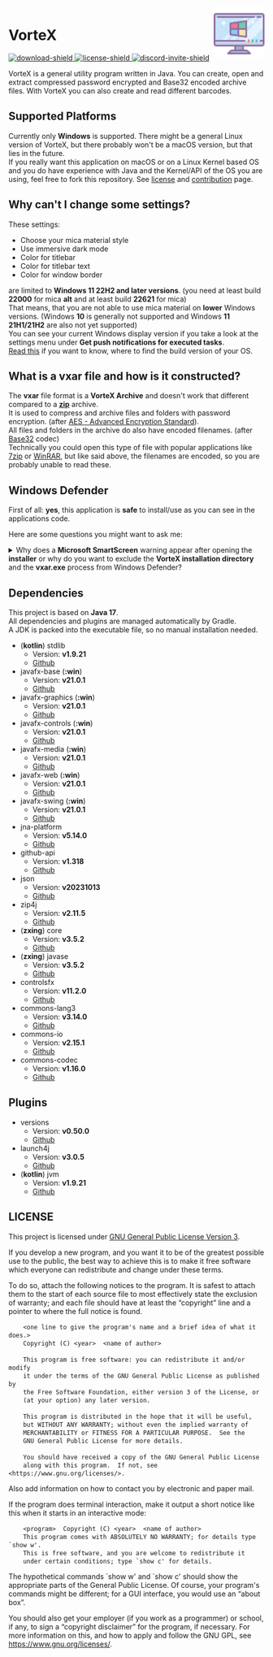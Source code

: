 [download-shield]: https://img.shields.io/github/v/release/BlockyDotJar/VorteX
[download]: https://github.com/BlockyDotJar/VorteX/releases/latest

[license-shield]: https://img.shields.io/badge/License-GPL%203.0-white.svg
[license]: https://github.com/BlockyDotJar/VorteX/tree/main/LICENSE

[discord-invite-shield]: https://discord.com/api/guilds/876766868864647188/widget.png
[discord-invite]: https://discord.gg/FnGFbzCw2r

<img align="right" src="https://github.com/BlockyDotJar/VorteX/blob/main/src/main/resources/assets/icons/icon.png?raw=true" alt="Cartoon like monitor with purple border, blue background and the Microsoft logo." height="100" width="100">

# VorteX

[ ![download-shield][] ][download] [ ![license-shield][] ][license] [ ![discord-invite-shield][] ][discord-invite]

VorteX is a general utility program written in Java. You can create, open and extract compressed password encrypted and Base32 encoded archive files. With VorteX you can also create and read different barcodes.

<!--TODO: Add more fancy stuff here-->

## Supported Platforms

<!--TODO: Create contributing wiki and GitHub templates-->

Currently only **Windows** is supported. There might be a general Linux version of VorteX, but there probably won't be a macOS version, but that lies in the future.
<br>If you really want this application on macOS or on a Linux Kernel based OS and you do have experience with Java and the Kernel/API of the OS you are using, feel free to fork this repository.
See [license](https://github.com/BlockyDotJar/VorteX/blob/main/LICENSE) and [contribution](https://github.com/BlockyDotJar/VorteX/wiki/Contributing-to-VorteX) page.

## Why can't I change some settings?

<!--TODO: Add some images-->

These settings:

* Choose your mica material style
* Use immersive dark mode
* Color for titlebar
* Color for titlebar text
* Color for window border

are limited to **Windows 11 22H2 and later versions**. (you need at least build **22000** for mica **alt** and at least build **22621** for mica)
<br>That means, that you are not able to use mica material on **lower** Windows versions. (Windows **10** is generally not supported and Windows **11 21H1/21H2** are also not yet supported)
<br>You can see your current Windows display version if you take a look at the settings menu under **Get push notifications for executed tasks**.
<br>[Read this](https://support.microsoft.com/en-us/windows/which-version-of-windows-operating-system-am-i-running-628bec99-476a-2c13-5296-9dd081cdd808) if you want to know, where to find the build version of your OS.

## What is a vxar file and how is it constructed?

The **vxar** file format is a **VorteX Archive** and doesn't work that different compared to a [**zip**](https://en.wikipedia.org/wiki/ZIP_(file_format)) archive.
<br>It is used to compress and archive files and folders with password encryption. (after [AES - Advanced Encryption Standard](https://en.wikipedia.org/wiki/Advanced_Encryption_Standard)).
<br>All files and folders in the archive do also have encoded filenames. (after [Base32](https://en.wikipedia.org/wiki/Base32) codec)
<br>Technically you could open this type of file with popular applications like [7zip](https://7-zip.de/index.html) or [WinRAR](https://www.win-rar.com/start.html), but like said above, the filenames are encoded, so you are probably unable to read these.

## Windows Defender

First of all: **yes**, this application is **safe** to install/use as you can see in the applications code.

Here are some questions you might want to ask me:

<details>
    <summary>Why does a <b>Microsoft SmartScreen</b> warning appear after opening the <b>installer</b> or why do you want to exclude the <b>VorteX installation directory</b> and the <b>vxar.exe</b> process from Windows Defender?</summary>
    <hr>
    There are a view reasons for this:
    <ol>
        <li>I don't want to pay hundreds of dollars a year for a <a href="https://learn.microsoft.com/en-us/windows-hardware/drivers/dashboard/code-signing-cert-manage#get-or-renew-a-code-signing-certificate">Microsoft trusted code-signing certificate (EV/OV)</a> for this small application</li>
        <li>Submitting this application for <a href="https://www.microsoft.com/en-us/wdsi/filesubmission">malware analysis to Microsoft</a> becomes very time-consuming, and it is very annoying to submit and wait for days or even weeks for every single version to be approved by Microsoft</li>
    </ol>
    Read more about this <a href="https://stackoverflow.com/a/51113771">here</a> and <a href="https://stackoverflow.com/a/66582477">here</a>.
    <br><br><b>So I am forced to exclude this stuff from Windows Defender?</b>
    <br><b>No</b>, you aren't. This is only needed if Windows Defender acts weirdly and detects some virus in the exe. Yeah, classic Microsoft application. It is really annoying for me as a developer that Windows Defender randomly detects non-signed '.exe' files as malicious software, but excluding all of this from Windows Defender is the only simple and inexpensive way of preventing the program from randomly being deleted or blacklisted.
    <br><br>If you don't feel comfortable with this solution, you can try to remove the Windows Defender exclusion (if you have already installed VorteX with the exclusion) with <a href="https://support.microsoft.com/en-au/topic/what-are-exclusions-in-windows-security-8b248399-5e63-4a4b-897f-52ea2dddb962#ID0EDF">this steps</a>.
    <br><br>If everything works and the Windows Defender now doesn't weirdly detect something malicious, you are now safe to use VorteX without the exclusion! (There sadly is no guaranty, that this lasts forever)
    <br>I actually don't know if other Antiviruses like Norton or McAfee are also detecting anything weird going on or if it's just Windows Defender being weird. (If that is true please open an issue here on GitHub and let me know)
</details>

## Dependencies

This project is based on **Java 17**.
<br>All dependencies and plugins are managed automatically by Gradle.
<br>A JDK is packed into the executable file, so no manual installation needed.

* (**kotlin**) stdlib
    * Version: **v1.9.21**
    * [Github](https://github.com/JetBrains/kotlin/tree/master/libraries/stdlib)
* javafx-base (**:win**)
    * Version: **v21.0.1**
    * [Github](https://github.com/openjdk/jfx/tree/master/modules/javafx.base)
* javafx-graphics (**:win**)
    * Version: **v21.0.1**
    * [Github](https://github.com/openjdk/jfx/tree/master/modules/javafx.graphics)
* javafx-controls (**:win**)
    * Version: **v21.0.1**
    * [Github](https://github.com/openjdk/jfx/tree/master/modules/javafx.controls)
* javafx-media (**:win**)
    * Version: **v21.0.1**
    * [Github](https://github.com/openjdk/jfx/tree/master/modules/javafx.media)
* javafx-web (**:win**)
    * Version: **v21.0.1**
    * [Github](https://github.com/openjdk/jfx/tree/master/modules/javafx.web)
* javafx-swing (**:win**)
    * Version: **v21.0.1**
    * [Github](https://github.com/openjdk/jfx/tree/master/modules/javafx.swing)
* jna-platform
    * Version: **v5.14.0**
    * [Github](https://github.com/java-native-access/jna/tree/master/contrib/platform/src/com/sun/jna/platform)
* github-api
    * Version: **v1.318**
    * [Github](https://github.com/hub4j/github-api)
* json
    * Version: **v20231013**
    * [Github](https://github.com/stleary/JSON-java)
* zip4j
    * Version: **v2.11.5**
    * [Github](https://github.com/srikanth-lingala/zip4j)
* (**zxing**) core
    * Version: **v3.5.2**
    * [Github](https://github.com/zxing/zxing/tree/master/core)
* (**zxing**) javase
    * Version: **v3.5.2**
    * [Github](https://github.com/zxing/zxing/tree/master/javase)
* controlsfx
    * Version: **v11.2.0**
    * [Github](https://github.com/controlsfx/controlsfx)
* commons-lang3
    * Version: **v3.14.0**
    * [Github](https://github.com/apache/commons-lang)
* commons-io
    * Version: **v2.15.1**
    * [Github](https://github.com/apache/commons-io)
* commons-codec
    * Version: **v1.16.0**
    * [Github](https://github.com/apache/commons-codec)

## Plugins

* versions
    * Version: **v0.50.0**
    * [Github](https://github.com/ben-manes/gradle-versions-plugin)
* launch4j
    * Version: **v3.0.5**
    * [Github](https://github.com/TheBoegl/gradle-launch4j)
* (**kotlin**) jvm
    * Version: **v1.9.21**
    * [Github](https://github.com/JetBrains/kotlin/tree/master/libraries/stdlib/jvm)

<!--TODO: Add other used tools-->

## LICENSE

This project is licensed under [GNU General Public License Version 3](https://www.gnu.org/licenses/gpl-3.0.en.html).

If you develop a new program, and you want it to be of the greatest possible use to the public, the best way to achieve this is to make it free software which everyone can redistribute and change under these terms.
<br>

To do so, attach the following notices to the program. It is safest to attach them to the start of each source file to most effectively state the exclusion of warranty; and each file should have at least the “copyright” line and a pointer to where the full notice is found.
<br>

```
    <one line to give the program's name and a brief idea of what it does.>
    Copyright (C) <year>  <name of author>

    This program is free software: you can redistribute it and/or modify
    it under the terms of the GNU General Public License as published by
    the Free Software Foundation, either version 3 of the License, or
    (at your option) any later version.

    This program is distributed in the hope that it will be useful,
    but WITHOUT ANY WARRANTY; without even the implied warranty of
    MERCHANTABILITY or FITNESS FOR A PARTICULAR PURPOSE.  See the
    GNU General Public License for more details.

    You should have received a copy of the GNU General Public License
    along with this program.  If not, see <https://www.gnu.org/licenses/>.
```

Also add information on how to contact you by electronic and paper mail.
<br>

If the program does terminal interaction, make it output a short notice like this when it starts in an interactive mode:
<br>

```
    <program>  Copyright (C) <year>  <name of author>
    This program comes with ABSOLUTELY NO WARRANTY; for details type `show w'.
    This is free software, and you are welcome to redistribute it
    under certain conditions; type `show c' for details.
```

The hypothetical commands \`show w' and `show c' should show the appropriate parts of the General Public License. Of course, your program's commands might be different; for a GUI interface, you would use an “about box”.
<br>

You should also get your employer (if you work as a programmer) or school, if any, to sign a “copyright disclaimer” for the program, if necessary. For more information on this, and how to apply and follow the GNU GPL, see <https://www.gnu.org/licenses/>.
